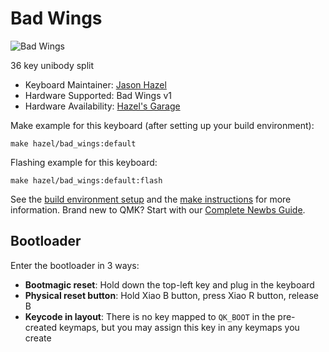 # Bad Wings

![Bad Wings](https://i.imgur.com/QpfcEj8h.png)

36 key unibody split

* Keyboard Maintainer: [Jason Hazel](https://github.com/jasonhazel)
* Hardware Supported: Bad Wings v1
* Hardware Availability: [Hazel's Garage](https://shop.hazel.cc/products/bad-wings)

Make example for this keyboard (after setting up your build environment):

    make hazel/bad_wings:default

Flashing example for this keyboard:

    make hazel/bad_wings:default:flash

See the [build environment setup](https://docs.qmk.fm/#/getting_started_build_tools) and the [make instructions](https://docs.qmk.fm/#/getting_started_make_guide) for more information. Brand new to QMK? Start with our [Complete Newbs Guide](https://docs.qmk.fm/#/newbs).

## Bootloader

Enter the bootloader in 3 ways:

* **Bootmagic reset**: Hold down the top-left key and plug in the keyboard
* **Physical reset button**: Hold Xiao B button, press Xiao R button, release B
* **Keycode in layout**: There is no key mapped to `QK_BOOT` in the pre-created keymaps, but you may assign this key in any keymaps you create